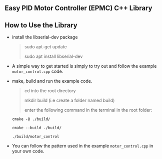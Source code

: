 ## Easy PID Motor Controller (EPMC) C++ Library

## How to Use the Library
- install the libserial-dev package
  > sudo apt-get update
  >
  > sudo apt install libserial-dev

- A simple way to get started is simply to try out and follow the example `motor_control.cpp` code.

- make, build and run the example code.
  > cd into the root directory
  >
  > mkdir build (i.e create a folder named build)
  >
  > enter the following command in the terminal in the root folder:
    ````
    cmake -B ./build/
    ````
    ````
    cmake --build ./build/
    ````
    ````
    ./build/motor_control
    ````

- You can follow the pattern used in the example `motor_control.cpp` in your own code.